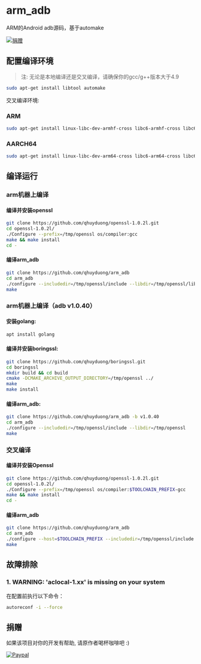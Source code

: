 # arm_adb

ARM的Android adb源码，基于automake

[![捐赠](https://img.shields.io/badge/Donate-PayPal-green.svg)](https://www.paypal.com/cgi-bin/webscr?cmd=_s-xclick&hosted_button_id=Q8BH5C48PA9SC)

## 配置编译环境

> 注: 无论是本地编译还是交叉编译，请确保你的gcc/g++版本大于4.9

```bash
sudo apt-get install libtool automake
```
交叉编译环境:
### ARM
```bash
sudo apt-get install linux-libc-dev-armhf-cross libc6-armhf-cross libc6-dev-armhf-cross
```
### AARCH64
```bash
sudo apt-get install linux-libc-dev-arm64-cross libc6-arm64-cross libc6-dev-arm64-cross
```

## 编译运行

### arm机器上编译 

#### 编译并安装openssl
```bash
git clone https://github.com/qhuyduong/openssl-1.0.2l.git
cd openssl-1.0.2l/
./Configure --prefix=/tmp/openssl os/compiler:gcc
make && make install
cd -
```

#### 编译arm_adb
```bash
git clone https://github.com/qhuyduong/arm_adb
cd arm_adb
./configure --includedir=/tmp/openssl/include --libdir=/tmp/openssl/lib
make
```
### arm机器上编译（adb v1.0.40）

#### 安装golang:

```bash
apt install golang
```
#### 编译并安装boringssl:
```bash
git clone https://github.com/qhuyduong/boringssl.git
cd boringssl
mkdir build && cd build
cmake -DCMAKE_ARCHIVE_OUTPUT_DIRECTORY=/tmp/openssl ../
make
make install
```
#### 编译arm_adb:
```bash
git clone https://github.com/qhuyduong/arm_adb -b v1.0.40
cd arm_adb
./configure --includedir=/tmp/openssl/include --libdir=/tmp/openssl
make
```

### 交叉编译
#### 编译并安装Openssl
```bash
git clone https://github.com/qhuyduong/openssl-1.0.2l.git
cd openssl-1.0.2l/
./Configure --prefix=/tmp/openssl os/compiler:$TOOLCHAIN_PREFIX-gcc
make && make install
cd -
```

#### 编译arm_adb
```bash
git clone https://github.com/qhuyduong/arm_adb
cd arm_adb
./configure --host=$TOOLCHAIN_PREFIX --includedir=/tmp/openssl/include --libdir=/tmp/openssl/lib
make
```

## 故障排除
### 1. WARNING: 'aclocal-1.xx' is missing on your system
在配置前执行以下命令：
```bash
autoreconf -i --force
```

## 捐赠
如果该项目对你的开发有帮助, 请原作者喝杯咖啡吧 :)

[![Paypal](https://www.paypalobjects.com/en_US/i/btn/btn_donateCC_LG.gif)](https://www.paypal.com/cgi-bin/webscr?cmd=_s-xclick&hosted_button_id=Q8BH5C48PA9SC)
